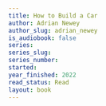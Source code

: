```yaml
---
title: How to Build a Car
author: Adrian Newey
author_slug: adrian_newey
is_audiobook: false
series: 
series_slug: 
series_number: 
started: 
year_finished: 2022
read_status: Read
layout: book
---
```

